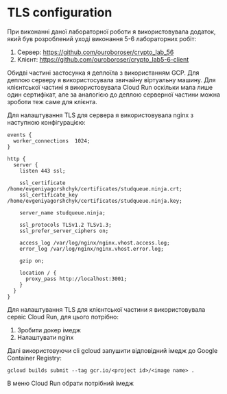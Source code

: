 # TLS configuration

При виконанні даної лабораторної роботи я використовувала додаток, який був розроблений уході виконання 5-6 лабораторних робіт:
1. Сервер: https://github.com/ouroboroser/crypto_lab_56
2. Клієнт: https://github.com/ouroboroser/crypto_lab5-6-client

Обидві частині застосунка я деплоїла з використанням GCP. Для деплою серверу я використосувала звичайну віртуальну машину. Для клієнтської частині я використовувала Cloud Run оскільки мала лише один сертифікат, але за аналогією до деплою серверної частини можна зроботи теж саме для клієнта.

Для налаштування TLS для сервера я використовувала nginx з наступною конфігурацією:

```
events {
  worker_connections  1024;
}

http {
  server {
    listen 443 ssl;

    ssl_certificate /home/evgeniyagorshchyk/certificates/studqueue.ninja.crt;
    ssl_certificate_key /home/evgeniyagorshchyk/certificates/studqueue.ninja.key;

    server_name studqueue.ninja;

    ssl_protocols TLSv1.2 TLSv1.3;
    ssl_prefer_server_ciphers on;

    access_log /var/log/nginx/nginx.vhost.access.log;
    error_log /var/log/nginx/nginx.vhost.error.log;

    gzip on;

    location / {
      proxy_pass http://localhost:3001;
    }
  }
}
```
Для налаштування TLS для клієнтської частини я використовувала сервіс Cloud Run, для цього потрібно:
1. Зробити докер імедж
2. Налаштувати nginx

Далі використовуючи cli gcloud запушити відповідний імедж до Google Container Registry:
```
gcloud builds submit --tag gcr.io/<project id>/<image name> .
```
В меню Cloud Run обрати потрібний імедж